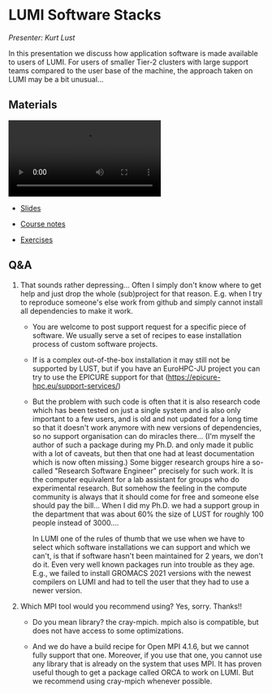 # LUMI Software Stacks

*Presenter: Kurt Lust*

In this presentation we discuss how application software is made available to
users of LUMI. For users of smaller Tier-2 clusters with large support teams compared
to the user base of the machine, the approach taken on LUMI may be a bit unusual...


## Materials

<!--
Materials will be made available during and after the lecture
-->

<video src="https://462000265.lumidata.eu/2day-20241210/recordings/05-SoftwareStacks.mp4" controls="controls"></video>

<!--
-   A video recording will follow.
-->

-   [Slides](https://462000265.lumidata.eu/2day-20241210/files/LUMI-2day-20241210-05-SoftwareStacks.pdf)

-   [Course notes](05-SoftwareStacks.md)

-   [Exercises](E05-SoftwareStacks.md)


## Q&A

1.  That sounds rather depressing... Often I simply don't know where to get help and just drop the whole (sub)project for that reason. E.g. when I try to reproduce someone's else work from github and simply cannot install all dependencies to make it work. 

    -   You are welcome to post support request for a specific piece of software. We usually serve a set of recipes to ease installation process of custom software projects.

    -   If is a complex out-of-the-box installation it may still not be supported by LUST, but if you have an EuroHPC-JU project you can try to use the EPICURE support for that (https://epicure-hpc.eu/support-services/)

    -   But the problem with such code is often that it is also research code which has 
        been tested on just a single system and is also only important to a few users, and is old and not updated for a long time so that it doesn't work anymore with new versions of dependencies, so no support organisation can do miracles there... (I'm myself the author of such a package during my Ph.D. and only made it public with a lot of caveats, but then that one had at least documentation which is now often missing.) Some bigger research groups hire a so-called "Research Software Engineer" precisely for such work. It is the computer equivalent for a lab assistant for groups who do experimental research. But somehow the feeling in the compute community is always that it should come for free and someone else should pay the bill... When I did my Ph.D. we had a support group in the department that was about 60% the size of LUST for roughly 100 people instead of 3000.... 
       
        In LUMI one of the rules of thumb that we use when we have to select which software installations we can support and which we can't, is that if software hasn't been maintained for 2 years, we don't do it. Even very well known packages run into trouble as they age. E.g., we failed to install GROMACS 2021 versions with the newest compilers on LUMI and had to tell the user that they had to use a newer version. 

2.  Which MPI tool would you recommend using? Yes, sorry. Thanks!!

    -    Do you mean library? the cray-mpich. mpich also is compatible, but does not have access to some optimizations.

    -    And we do have a build recipe for Open MPI 4.1.6, but we cannot fully support that one. Moreover, if you use that one, you cannot use any library that is already on the system that uses MPI. It has proven useful though to get a package called ORCA to work on LUMI. But we recommend using cray-mpich whenever possible.


